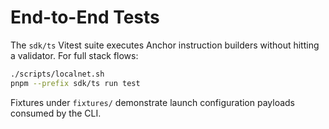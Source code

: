 # End-to-End Tests

The `sdk/ts` Vitest suite executes Anchor instruction builders without hitting a validator. For full stack flows:

```bash
./scripts/localnet.sh
pnpm --prefix sdk/ts run test
```

Fixtures under `fixtures/` demonstrate launch configuration payloads consumed by the CLI.
